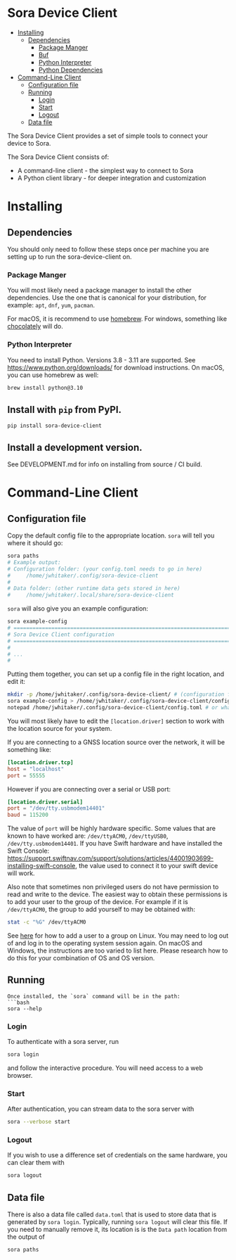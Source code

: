 Sora Device Client
=================

<!-- vim-markdown-toc GFM -->

* [Installing](#installing)
  * [Dependencies](#dependencies)
    * [Package Manger](#package-manger)
    * [Buf](#buf)
    * [Python Interpreter](#python-interpreter)
    * [Python Dependencies](#python-dependencies)
* [Command-Line Client](#command-line-client)
  * [Configuration file](#configuration-file)
  * [Running](#running)
    * [Login](#login)
    * [Start](#start)
    * [Logout](#logout)
  * [Data file](#data-file)

<!-- vim-markdown-toc -->

The Sora Device Client provides a set of simple tools to connect your device to Sora.

The Sora Device Client consists of:

 - A command-line client - the simplest way to connect to Sora
 - A Python client library - for deeper integration and customization

# Installing

## Dependencies

You should only need to follow these steps once per machine you are setting up to run the sora-device-client on.

### Package Manger
You will most likely need a package manager to install the other dependencies. Use the one that is canonical for your distribution, for example: `apt`, `dnf`, `yum`, `pacman`.

For macOS, it is recommend to use [homebrew](https://brew.sh/). For windows, something like [chocolately](https://chocolatey.org/) will do.

### Python Interpreter
You need to install Python. Versions 3.8 - 3.11 are supported. See <https://www.python.org/downloads/> for download instructions.
On macOS, you can use homebrew as well:
```bash
brew install python@3.10
```

## Install with `pip` from PyPI.

`pip install sora-device-client`

## Install a development version.

See DEVELOPMENT.md for info on installing from source / CI build.

# Command-Line Client

## Configuration file
Copy the default config file to the appropriate location. `sora` will tell you where it should go:

```sh
sora paths
# Example output:
# Configuration folder: (your config.toml needs to go in here)
#     /home/jwhitaker/.config/sora-device-client
#
# Data folder: (other runtime data gets stored in here)
#     /home/jwhitaker/.local/share/sora-device-client
```

`sora` will also give you an example configuration:
```sh
sora example-config
# ==============================================================================
# Sora Device Client configuration
# ==============================================================================
#
# ...
#
```

Putting them together, you can set up a config file in the right location, and edit it:

```sh
mkdir -p /home/jwhitaker/.config/sora-device-client/ # (configuration folder from `sora paths`)
sora example-config > /home/jwhitaker/.config/sora-device-client/config.toml
notepad /home/jwhitaker/.config/sora-device-client/config.toml # or whatever
```

You will most likely have to edit the `[location.driver]` section to work with the location source for your system.

If you are connecting to a GNSS location source over the network, it will be something like:
```toml
[location.driver.tcp]
host = "localhost"
port = 55555
```
However if you are connecting over a serial or USB port:
```toml
[location.driver.serial]
port = "/dev/tty.usbmodem14401"
baud = 115200
```
The value of `port` will be highly hardware specific. Some values that are known to have worked are: `/dev/ttyACM0`, `/dev/ttyUSB0`, `/dev/tty.usbmodem14401`.
If you have Swift hardware and have installed the Swift Console: https://support.swiftnav.com/support/solutions/articles/44001903699-installing-swift-console, the value used to connect it to your swift device will work.

Also note that sometimes non privileged users do not have permission to read and write to the device. The easiest way to obtain these permissions is to add your user to the group of the device. For example if it is `/dev/ttyACM0`, the group to add yourself to may be obtained with:
```bash
stat -c "%G" /dev/ttyACM0
```
See [here](https://wiki.archlinux.org/title/users_and_groups#Other_examples_of_user_management) for how to add a user to a group on Linux. You may need to log out of and log in to the operating system session again. On macOS and Windows, the instructions are too varied to list here. Please research how to do this for your combination of OS and OS version.

## Running

```
Once installed, the `sora` command will be in the path:
```bash
sora --help
```

### Login
To authenticate with a sora server, run
```bash
sora login
```
and follow the interactive procedure. You will need access to a web browser.

### Start
After authentication, you can stream data to the sora server with
```bash
sora --verbose start
```

### Logout
If you wish to use a difference set of credentials on the same hardware, you can clear them with
```bash
sora logout
```

## Data file
There is also a data file called `data.toml` that is used to store data that is generated by `sora login`. Typically, running `sora logout` will clear this file.
If you need to manually remove it, its location is is the `Data path` location from the output of

```sh
sora paths
```

